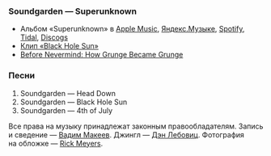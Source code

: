 ### Soundgarden — Superunknown

- Альбом «Superunknown» в
	[Apple Music](https://music.apple.com/album/1440811129),
	[Яндекс.Музыке](https://music.yandex.com/album/1993616),
	[Spotify](https://open.spotify.com/album/4K8bxkPDa5HENw0TK7WxJh),
	[Tidal](https://tidal.com/browse/album/2571098),
	[Discogs](https://www.discogs.com/master/11547)
- [Клип «Black Hole Sun»](https://youtu.be/3mbBbFH9fAg)
- [Before Nevermind: How Grunge Became Grunge](https://youtu.be/WuTY805MzJc)

### Песни

1. Soundgarden — Head Down
2. Soundgarden — Black Hole Sun
3. Soundgarden — 4th of July

Все права на музыку принадлежат законным правообладателям.
Запись и сведение — [Вадим Макеев](https://pepelsbey.dev/).
Джингл — [Дэн Лебовиц](https://www.youtube.com/channel/UC38A5qHrlc_Zgua7vL4b96w).
Фотография на обложке — [Rick Meyers](https://unsplash.com/photos/E6JeJdLmeQk).
